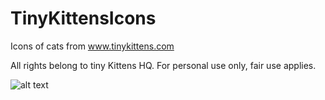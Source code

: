 # TinyKittensIcons
Icons of cats from www.tinykittens.com

All rights belong to tiny Kittens HQ. For personal use only, fair use applies.

![alt text](https://raw.githubusercontent.com/kgor93/TinyKittensIcons/master/Mason%20Icons.png)
